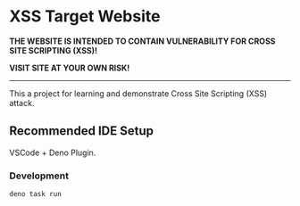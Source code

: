 # XSS Target Website

**THE WEBSITE IS INTENDED TO CONTAIN VULNERABILITY FOR CROSS SITE SCRIPTING (XSS)!**

**VISIT SITE AT YOUR OWN RISK!**

---

This a project for learning and demonstrate Cross Site Scripting (XSS) attack.

## Recommended IDE Setup

VSCode + Deno Plugin.

### Development

```
deno task run
```
